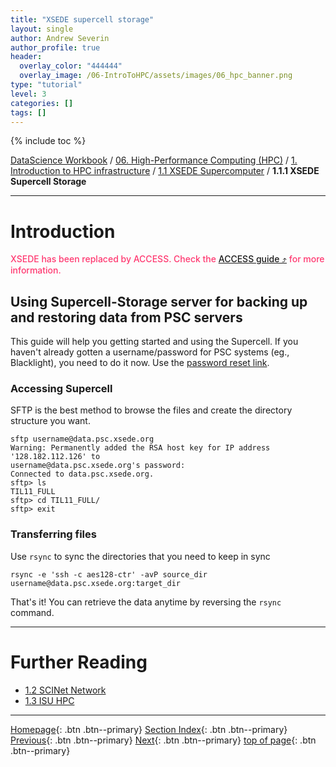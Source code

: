 ```yaml
---
title: "XSEDE supercell storage"
layout: single
author: Andrew Severin
author_profile: true
header:
  overlay_color: "444444"
  overlay_image: /06-IntroToHPC/assets/images/06_hpc_banner.png
type: "tutorial"
level: 3
categories: []
tags: []
---
```


{% include toc %}

[DataScience Workbook](https://datascience.101workbook.org/) / [06. High-Performance Computing (HPC)](../../00-IntroToHPC-LandingPage.md) / [1. Introduction to HPC infrastructure](../01-introduction-to-hpc-infrastructure.md) / [1.1 XSEDE Supercomputer](01-supercomputer-intro) / **1.1.1 XSEDE Supercell Storage**

---


# Introduction

<span style="color: #ff3870;font-weight: 500;"> XSEDE has been replaced by ACCESS. Check the [ACCESS guide ⤴](01-supercomputer-intro.md) for more information. </span>

## Using Supercell-Storage server for backing up and restoring data from PSC servers

 This guide will help you getting started and using the Supercell. If you haven't already gotten a username/password for PSC systems (eg., Blacklight), you need to do it now. Use the [password reset link](http://psc.edu/index.php/resources-for-users/allocations "password reset link").

### Accessing Supercell ###

SFTP is the best method to browse the files and create the directory structure you want.
```
sftp username@data.psc.xsede.org
Warning: Permanently added the RSA host key for IP address '128.182.112.126' to
username@data.psc.xsede.org's password:
Connected to data.psc.xsede.org.
sftp> ls
TIL11_FULL
sftp> cd TIL11_FULL/
sftp> exit
```

### Transferring files ###

Use  `rsync` to sync the directories that you need to keep in sync

```
rsync -e 'ssh -c aes128-ctr' -avP source_dir username@data.psc.xsede.org:target_dir
```

That's it! You can retrieve the data anytime by reversing the  `rsync` command.



___
# Further Reading
* [1.2 SCINet Network](../02-SCINET/01-scient-network-intro)
* [1.3 ISU HPC](../03-ISUHPC/01-isu-hpc-intro)

___

[Homepage](../../../index.md){: .btn  .btn--primary}
[Section Index](../../00-IntroToHPC-LandingPage){: .btn  .btn--primary}
[Previous](01-supercomputer-intro){: .btn  .btn--primary}
[Next](../02-SCINET/01-scient-network-intro){: .btn  .btn--primary}
[top of page](#introduction){: .btn  .btn--primary}
